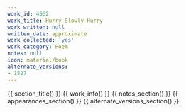 ```yaml
---
work_id: 4562
work_title: Hurry Slowly Hurry
work_written: null
written_date: approximate
work_collected: 'yes'
work_category: Poem
notes: null
icon: material/book
alternate_versions:
- 1527
---
```


{{ section_title() }}
{{ work_info() }}
{{ notes_section() }}
{{ appearances_section() }}
{{ alternate_versions_section() }}